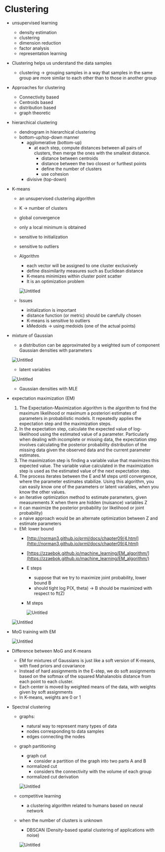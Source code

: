 # Clustering

- unsupervised learning
    - density estimation
    - clustering
    - dimension reduction
    - factor analysis
    - representation learning
- Clustering helps us understand the data samples
    - clustering → grouping samples in a way that samples in the same group are more similar to each other than to those in another group
- Approaches for clustering
    - Connectivity based
    - Centroids based
    - distribution based
    - graph theoretic
- hierarchical clustering
    - dendrogram in hierarchical clustering
    - bottom-up/top-down manner
        - agglomerative (bottom-up)
            - at each step, compute distances between all pairs of clusters, then merge the ones with the smallest distance.
                - distance between centroids
                - distance between the two closest or furthest points
                - define the number of clusters
                - use cohesion
        - divisive (top-down)
- K-means
    - an unsupervised clustering algorithm
    - K → number of clusters
    - global convergence
    - only a local minimum is obtained
    - sensitive to initialization
    - sensitive to outliers
    - Algorithm
        - each vector will be assigned to one cluster exclusively
        - define dissimilarity measures such as Euclidean distance
        - K-means minimizes within cluster point scatter
        - It is an optimization problem
        
        ![Untitled](Clustering%20aee15be50c8f4f47b0e229a62f6e8d02/Untitled.png)
        
    - Issues
        - initialization is important
        - distance function (or metric) should be carefully chosen
        - K-means is sensitive to outliers
        - kMedoids → using medoids (one of the actual points)
- mixture of Gaussian
    - a distribution can be approximated by a weighted sum of component Gaussian densities with parameters
    
    ![Untitled](Clustering%20aee15be50c8f4f47b0e229a62f6e8d02/Untitled%201.png)
    
    - latent variables
    
    ![Untitled](Clustering%20aee15be50c8f4f47b0e229a62f6e8d02/Untitled%202.png)
    
    - Gaussian densities with MLE
- expectation maximization (EM)
    1. The Expectation-Maximization algorithm is the algorithm to find the maximum likelihood or maximum a posteriori estimates of parameters in probabilistic models. It repeatedly applies the expectation step and the maximization steps. 
    2. In the expectation step, calculate the expected value of log-likelihood using the estimated value of a parameter. Particularly when dealing with incomplete or missing data, the expectation step involves calculating the posterior probability distribution of the missing data given the observed data and the current parameter estimates.  
    3. The maximization step is finding a variable value that maximizes this expected value. The variable value calculated in the maximization step is used as the estimated value of the next expectation step. 
    4. The process iterates between the E and M steps until convergence, where the parameter estimates stabilize. Using this algorithm, you can easily know one of the parameters or latent variables, when you know the other values.
    - an iterative optimization method to estimate parameters, given measurements X when there are hidden (nuisance) variables Z
    - it can maximize the posterior probability (or likelihood or joint probability)
    - a naive approach would be an alternate optimization between Z and estimate parameters
    - EM: lower bound
        - [http://norman3.github.io/prml/docs/chapter09/4.html](http://norman3.github.io/prml/docs/chapter09/4.html)
        - [https://zzaebok.github.io/machine_learning/EM_algorithm/](https://zzaebok.github.io/machine_learning/EM_algorithm/)
        - E steps
            - suppose that we try to maximize joint probability, lower bound B
            - should tight log P(X, theta) → B should be maximized with respect to ft(Z)
        - M steps
            
            ![Untitled](Clustering%20aee15be50c8f4f47b0e229a62f6e8d02/Untitled%203.png)
            
    
    ![Untitled](Clustering%20aee15be50c8f4f47b0e229a62f6e8d02/Untitled%204.png)
    
- MoG training with EM
    
    ![Untitled](Clustering%20aee15be50c8f4f47b0e229a62f6e8d02/Untitled%205.png)
    
- Difference between MoG and K-means
    - EM for mixtures of Gaussians is just like a soft version of K-means, with
    fixed priors and covariance
    - Instead of hard assignments in the E-step, we do soft assignments based on
    the softmax of the squared Mahalanobis distance from each point to each
    cluster.
    - Each center is moved by weighted means of the data, with weights given by
    soft assignments
    - In K-means, weights are 0 or 1
- Spectral clustering
    - graphs:
        - natural way to represent many types of data
        - nodes corresponding to data samples
        - edges connecting the nodes
    - graph partitioning
        - graph cut
            - consider a partition of the graph into two parts A and B
        - normalized cut
            - considers the connectivity with the volume of each group
        - normalized cut derivation
        
        ![Untitled](Clustering%20aee15be50c8f4f47b0e229a62f6e8d02/Untitled%206.png)
        
    - competitive learning
        - a clustering algorithm related to humans based on neural network
    - when the number of clusters is unknown
        - DBSCAN (Density-based spatial clustering of applications with noise)
        
        ![Untitled](Clustering%20aee15be50c8f4f47b0e229a62f6e8d02/Untitled%207.png)